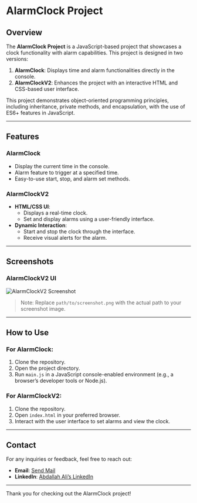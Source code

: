 # AlarmClock Project

## Overview
The **AlarmClock Project** is a JavaScript-based project that showcases a clock functionality with alarm capabilities. This project is designed in two versions:

1. **AlarmClock**: Displays time and alarm functionalities directly in the console.
2. **AlarmClockV2**: Enhances the project with an interactive HTML and CSS-based user interface.

This project demonstrates object-oriented programming principles, including inheritance, private methods, and encapsulation, with the use of ES6+ features in JavaScript.

---

## Features

### AlarmClock
- Display the current time in the console.
- Alarm feature to trigger at a specified time.
- Easy-to-use start, stop, and alarm set methods.

### AlarmClockV2
- **HTML/CSS UI**:
  - Displays a real-time clock.
  - Set and display alarms using a user-friendly interface.
- **Dynamic Interaction**:
  - Start and stop the clock through the interface.
  - Receive visual alerts for the alarm.

---

## Screenshots

### AlarmClockV2 UI
![AlarmClockV2 Screenshot](path/to/screenshot.png)

> Note: Replace `path/to/screenshot.png` with the actual path to your screenshot image.

---

## How to Use

### For AlarmClock:
1. Clone the repository.
2. Open the project directory.
3. Run `main.js` in a JavaScript console-enabled environment (e.g., a browser’s developer tools or Node.js).

### For AlarmClockV2:
1. Clone the repository.
2. Open `index.html` in your preferred browser.
3. Interact with the user interface to set alarms and view the clock.

---

## Contact

For any inquiries or feedback, feel free to reach out:

- **Email**: [Send Mail](mailto:aa2447454@gmail.com)
- **LinkedIn**: [Abdallah Ali’s LinkedIn](https://www.linkedin.com/in/abdallah-ali98/)

---

Thank you for checking out the AlarmClock project!

